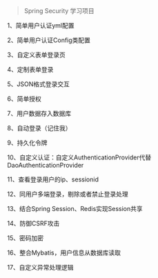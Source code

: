 > Spring Security 学习项目

1、简单用户认证yml配置

2、简单用户认证Config类配置

3、自定义表单登录页

4、定制表单登录

5、JSON格式登录交互

6、简单授权

7、用户数据存入数据库

8、自动登录（记住我）

9、持久化令牌

10、自定义认证：自定义AuthenticationProvider代替DaoAuthenticationProvider

11、查看登录用户的ip、sessionid

12、同用户多端登录，剔除或者禁止登录处理

13、结合Spring Session、Redis实现Session共享

14、防御CSRF攻击

15、密码加密

16、整合Mybatis，用户信息从数据库读取

17、自定义异常处理逻辑

